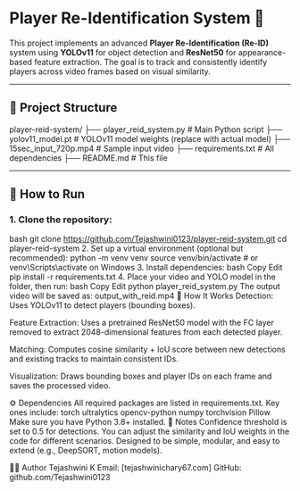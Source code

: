 # Player Re-Identification System 🎯

This project implements an advanced **Player Re-Identification (Re-ID)** system using **YOLOv11** for object detection and **ResNet50** for appearance-based feature extraction. The goal is to track and consistently identify players across video frames based on visual similarity.

---

## 📁 Project Structure

player-reid-system/
├── player_reid_system.py # Main Python script
├── yolov11_model.pt # YOLOv11 model weights (replace with actual model)
├── 15sec_input_720p.mp4 # Sample input video
├── requirements.txt # All dependencies
├── README.md # This file

---

## 🚀 How to Run

### 1. Clone the repository:
bash
git clone https://github.com/Tejashwini0123/player-reid-system.git
cd player-reid-system
2. Set up a virtual environment (optional but recommended):
python -m venv venv
source venv/bin/activate  # or venv\Scripts\activate on Windows
3. Install dependencies:
bash
Copy
Edit
pip install -r requirements.txt
4. Place your video and YOLO model in the folder, then run:
bash
Copy
Edit
python player_reid_system.py
The output video will be saved as: output_with_reid.mp4
🧠 How It Works
Detection: Uses YOLOv11 to detect players (bounding boxes).

Feature Extraction: Uses a pretrained ResNet50 model with the FC layer removed to extract 2048-dimensional features from each detected player.

Matching: Computes cosine similarity + IoU score between new detections and existing tracks to maintain consistent IDs.

Visualization: Draws bounding boxes and player IDs on each frame and saves the processed video.

⚙️ Dependencies
All required packages are listed in requirements.txt. Key ones include:
torch
ultralytics
opencv-python
numpy
torchvision
Pillow
Make sure you have Python 3.8+ installed.
🧾 Notes
Confidence threshold is set to 0.5 for detections.
You can adjust the similarity and IoU weights in the code for different scenarios.
Designed to be simple, modular, and easy to extend (e.g., DeepSORT, motion models).

🙋‍♀️ Author
Tejashwini K
Email: [tejashwinichary67.com]
GitHub: github.com/Tejashwini0123
